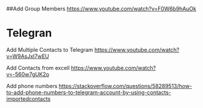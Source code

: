 ##Add Group Members
https://www.youtube.com/watch?v=F0W6b9hAuOk

# Telegran
Add Multiple Contacts to Telegram 
https://www.youtube.com/watch?v=W9AsJxl7wEU

Add Contacts from excell
https://www.youtube.com/watch?v=-560w7gUK2o

Add phone numbers
https://stackoverflow.com/questions/58289513/how-to-add-phone-numbers-to-telegram-account-by-using-contacts-importedcontacts
